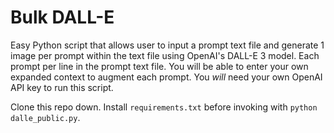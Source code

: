 # Bulk DALL-E

Easy Python script that allows user to input a prompt text file and generate 1 image per prompt within the text file using OpenAI's DALL-E 3 model.
Each prompt per line in the prompt text file.
You will be able to enter your own expanded context to augment each prompt.
You *will* need your own OpenAI API key to run this script.

Clone this repo down.
Install `requirements.txt` before invoking with `python dalle_public.py`.
